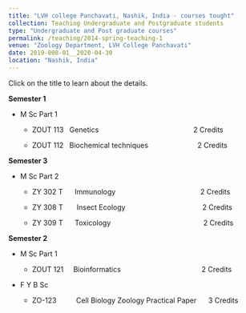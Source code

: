 ```yaml
---
title: "LVH college Panchavati, Nashik, India - courses tought"
collection: Teaching Undergraduate and Postgraduate students
type: "Undergraduate and Post graduate courses"
permalink: /teaching/2014-spring-teaching-1
venue: "Zoology Department, LVH College Panchavati"
date: 2019-008-01__2020-04-30
location: "Nashik, India"
---
```


Click on the title to learn about the details.


 **Semester 1**
   * M Sc Part 1

        * ZOUT 113  &nbsp;   Genetics	   &nbsp; &nbsp; &nbsp; &nbsp; &nbsp; &nbsp; &nbsp; &nbsp; &nbsp; &nbsp; &nbsp; &nbsp; &nbsp;  &nbsp;&nbsp;&nbsp;&nbsp;&nbsp;&nbsp;&nbsp;&nbsp;&nbsp;&nbsp;&nbsp;&nbsp;&nbsp;&nbsp;&nbsp;&nbsp;&nbsp;&nbsp;&nbsp;&nbsp;&nbsp;2 Credits

        * ZOUT 112  &nbsp;   Biochemical techniques	 &nbsp; &nbsp;&nbsp;&nbsp;&nbsp;&nbsp;&nbsp;&nbsp;&nbsp;&nbsp;&nbsp;&nbsp;&nbsp;&nbsp;&nbsp;&nbsp;&nbsp;&nbsp;&nbsp;&nbsp;&nbsp;&nbsp;	2 Credits
        
        
**Semester 3**
   * M Sc Part 2 

        * ZY 302 T   &nbsp; &nbsp; &nbsp;Immunology &nbsp; &nbsp; &nbsp; &nbsp; &nbsp; &nbsp; &nbsp; &nbsp; &nbsp; &nbsp; &nbsp;&nbsp;&nbsp;&nbsp;&nbsp;&nbsp;&nbsp;&nbsp;&nbsp;&nbsp;&nbsp;&nbsp;&nbsp;&nbsp;&nbsp;&nbsp;&nbsp;&nbsp;&nbsp;&nbsp;&nbsp;&nbsp;2 Credits

       * ZY 308 T	  &nbsp;&nbsp;&nbsp;&nbsp;&nbsp; Insect Ecology &nbsp;&nbsp;&nbsp;&nbsp;&nbsp;&nbsp;&nbsp;&nbsp;&nbsp;&nbsp;&nbsp;&nbsp;&nbsp;&nbsp;&nbsp;&nbsp;&nbsp;&nbsp;&nbsp;&nbsp;&nbsp;&nbsp;&nbsp;&nbsp;&nbsp;&nbsp;&nbsp;&nbsp;&nbsp;&nbsp;&nbsp;&nbsp;&nbsp;&nbsp;&nbsp;&nbsp;&nbsp; 2 Credits
						
        * ZY 309 T&nbsp;&nbsp;&nbsp;&nbsp;&nbsp;&nbsp;Toxicology 		&nbsp;&nbsp;&nbsp;&nbsp;&nbsp;&nbsp;&nbsp;&nbsp;&nbsp;&nbsp;&nbsp;&nbsp;&nbsp;&nbsp;&nbsp;&nbsp;&nbsp;&nbsp;&nbsp;&nbsp;&nbsp;&nbsp;&nbsp;&nbsp;&nbsp;&nbsp;&nbsp;&nbsp;&nbsp;&nbsp;&nbsp;&nbsp;&nbsp;&nbsp;&nbsp;&nbsp;&nbsp;&nbsp;&nbsp;&nbsp;&nbsp;&nbsp;&nbsp;&nbsp;&nbsp;&nbsp;2 Credits
	


**Semester 2**
   * M Sc Part 1
      
        * ZOUT 121&nbsp;&nbsp;&nbsp;&nbsp;  Bioinformatics&nbsp;&nbsp;&nbsp;&nbsp;&nbsp;&nbsp;&nbsp;&nbsp;&nbsp;&nbsp;&nbsp;&nbsp;&nbsp;&nbsp;&nbsp;&nbsp;&nbsp;&nbsp;		&nbsp;&nbsp;&nbsp;&nbsp;&nbsp;&nbsp;&nbsp;&nbsp;&nbsp;&nbsp;&nbsp;&nbsp;&nbsp;&nbsp;&nbsp;&nbsp;&nbsp;&nbsp;&nbsp;&nbsp;&nbsp;		2 Credits

   * F Y B Sc  
        * ZO-123&nbsp;&nbsp;&nbsp;&nbsp;&nbsp;&nbsp;&nbsp;&nbsp;&nbsp;  Cell Biology Zoology 
     Practical Paper	&nbsp;&nbsp;&nbsp;&nbsp;		3 Credits



